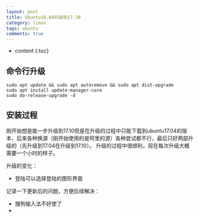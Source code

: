 ```yaml
---
layout: post
title: Ubuntu16.04升级到17.10
category: linux
tags: ubuntu
comments: true
---
```


* content
{:toc}

## 命令行升级

```shell
sudo apt update && sudo apt autoremove && sudo apt dist-upgrade
sudo apt install update-manager-core
sudo do-release-upgrade -d
```

## 安装过程

刚开始想是能一步升级到17.10但是在升级的过程中只能下载到ubuntu17.04的版本，后来各种换源（刚开始使用的是阿里的源）各种尝试都不行，最后只好两部升级的（先升级到17.04在升级到17.10）。
升级的过程中很顺利，现在每次升级大概需要一个小时的样子。

升级的变化：
* 登陆可以选择登陆的图形界面

记录一下更新后的问题，方便后续解决：
* 搜狗输入法不好使了
*

